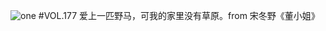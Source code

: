 ![one](http://image.wufazhuce.com/FprT4of4MwgXU4KUgCkQz06Qisp6)
#VOL.177
爱上一匹野马，可我的家里没有草原。from 宋冬野《董小姐》